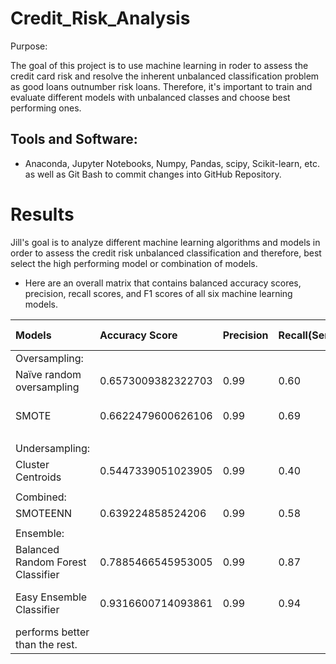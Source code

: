 # Credit_Risk_Analysis


Purpose:

The goal of this project is to use machine learning in roder to assess the credit card risk and resolve the inherent unbalanced classification problem as good loans outnumber risk loans.
Therefore, it's important to train and evaluate different models with unbalanced classes and choose best performing ones.

## Tools and Software: 
- Anaconda, Jupyter Notebooks, Numpy, Pandas, scipy, Scikit-learn, etc. as well as Git Bash to commit changes into GitHub Repository.


# Results
Jill's goal is to analyze different machine learning algorithms and models in order to assess the credit risk unbalanced classification and therefore, best select the high performing model or combination of models.<br>
- Here are an overall matrix that contains balanced accuracy scores, precision, recall scores, and F1 scores of all six machine learning models. <br>


| Models                           | Accuracy Score    | Precision |Recall(Sensitivity) | F1 score | Best Performance        |
|:---------------------------------|:------------------|:----------|:-------------------|:---------|:------------------------|
|Oversampling:                     |                   |           |                    |          |                         | 
|Naïve random oversampling         |0.6573009382322703 |0.99       |0.60                |0.75      |                         |
|SMOTE                             |0.6622479600626106 |0.99       |0.69                |0.81      |SMOTE performs better.   |
|                                  |                   |           |                    |          |                         |
|Undersampling:                    |                   |           |                    |          |                         |
|Cluster Centroids                 |0.5447339051023905 |0.99       |0.40                |0.56      |                         |
|                                  |                   |           |                    |          |                         |
|Combined:                         |                   |           |                    |          |                         |
|SMOTEENN                          |0.639224858524206  |0.99       |0.58                |0.73      |                         |                
|                                  |                   |           |                    |          |                         |
|Ensemble:                         |                   |           |                    |          |                         |
|Balanced Random Forest Classifier |0.7885466545953005 |0.99       |0.87                |0.93      |                         |
|Easy Ensemble Classifier          |0.9316600714093861 |0.99       |0.94                |0.91      |Easy Ensemble Classifier  
performs better than the rest.|
